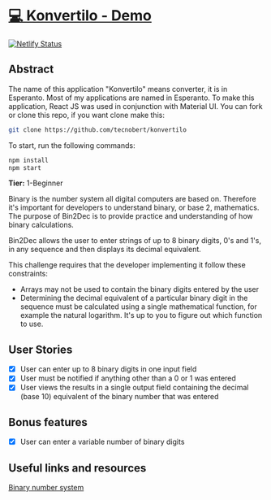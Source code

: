 # [💻 Konvertilo - Demo](https://konvertilo.com/) 

[![Netlify Status](https://api.netlify.com/api/v1/badges/a2b06ae3-10d7-4ea9-8428-7a0bf6d3effc/deploy-status)](https://app.netlify.com/sites/konvertilo/deploys)

## Abstract
The name of this application "Konvertilo" means converter, it is in Esperanto. Most of my applications are named in Esperanto.
To make this application, React JS was used in conjunction with Material UI.
You can fork or clone this repo, if you want clone make this:

```sh
git clone https://github.com/tecnobert/konvertilo
```

To start, run the following commands:

```sh
npm install
npm start
```

**Tier:** 1-Beginner

Binary is the number system all digital computers are based on.
Therefore it's important for developers to understand binary, or base 2,
mathematics. The purpose of Bin2Dec is to provide practice and
understanding of how binary calculations.

Bin2Dec allows the user to enter strings of up to 8 binary digits, 0's
and 1's, in any sequence and then displays its decimal equivalent.

This challenge requires that the developer implementing it follow these
constraints:

-   Arrays may not be used to contain the binary digits entered by the user
-   Determining the decimal equivalent of a particular binary digit in the
    sequence must be calculated using a single mathematical function, for
    example the natural logarithm. It's up to you to figure out which function
    to use.

## User Stories

-   [x] User can enter up to 8 binary digits in one input field
-   [x] User must be notified if anything other than a 0 or 1 was entered
-   [x] User views the results in a single output field containing the decimal (base 10) equivalent of the binary number that was entered

## Bonus features

-   [x] User can enter a variable number of binary digits

## Useful links and resources

[Binary number system](https://en.wikipedia.org/wiki/Binary_number)

